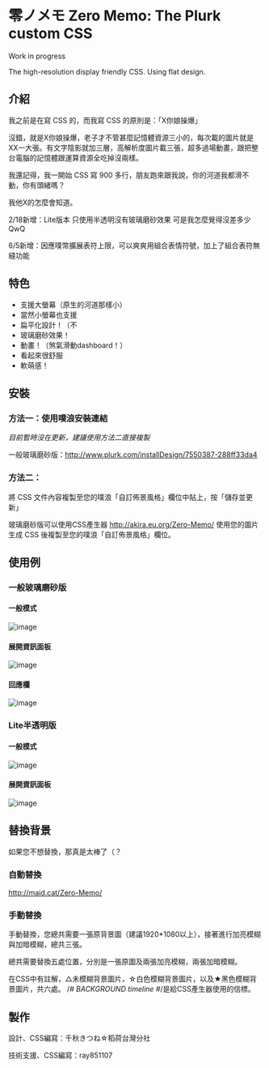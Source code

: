 # 零ノメモ Zero Memo: The Plurk custom CSS

Work in progress

The high-resolution display friendly CSS. Using flat design. 

## 介紹

我之前是在寫 CSS 的，而我寫 CSS 的原則是：「X你娘操爆」

沒錯，就是X你娘操爆，老子才不管甚麼記憶體資源三小的，每次載的圖片就是XX一大張。有文字陰影就加三層，高解析度圖片載三張，超多過場動畫，跟把整台電腦的記憶體跟運算資源全吃掉沒兩樣。

我還記得，我一開始 CSS 寫 900 多行，朋友跑來跟我說，你的河道我都滑不動，你有頭緒嗎？
 
我他X的怎麼會知道。

2/18新增：Lite版本 只使用半透明沒有玻璃磨砂效果
可是我怎麼覺得沒差多少QwQ

6/5新增：因應噗幣擴展表符上限，可以爽爽用組合表情符號，加上了組合表符無縫功能

## 特色
+ 支援大螢幕（原生的河道那樣小）
+ 當然小螢幕也支援
+ 扁平化設計！（不
+ 玻璃磨砂效果！
+ 動畫！（煞氣滑動dashboard！）
+ 看起來很舒服
+ 軟萌感！

## 安裝

### 方法一：使用噗浪安裝連結

*目前暫時沒在更新，建議使用方法二直接複製*

一般玻璃磨砂版：http://www.plurk.com/installDesign/7550387-288ff33da4


### 方法二：

將 CSS 文件內容複製至您的噗浪「自訂佈景風格」欄位中貼上，按「儲存並更新」

玻璃磨砂版可以使用CSS產生器 http://akira.eu.org/Zero-Memo/ 使用您的圖片生成 CSS 後複製至您的噗浪「自訂佈景風格」欄位。

## 使用例

### 一般玻璃磨砂版
#### 一般模式
![image](http://i.imgur.com/wRwssRX.png)
#### 展開資訊面板
![image](http://i.imgur.com/s70PfL3.png)
#### 回應欄
![image](http://i.imgur.com/yyhXesP.png)

### Lite半透明版
#### 一般模式
![image](http://i.imgur.com/IehPIBx.png)
#### 展開資訊面板
![image](http://i.imgur.com/ZTBideZ.png)


## 替換背景
如果您不想替換，那真是太棒了（？

### 自動替換
http://maid.cat/Zero-Memo/
### 手動替換
手動替換，您總共需要一張原背景圖（建議1920*1080以上），接著進行加亮模糊與加暗模糊，總共三張。

總共需要替換五處位置，分別是一張原圖及兩張加亮模糊，兩張加暗模糊。

在CSS中有註解，△未模糊背景圖片，☆白色模糊背景圖片，以及★黑色模糊背景圖片，共六處。
/*# BACKGROUND timeline #*/是給CSS產生器使用的信標。


## 製作
設計、CSS編寫：千秋きつね☆稻荷台灣分社

技術支援、CSS編寫：ray851107
